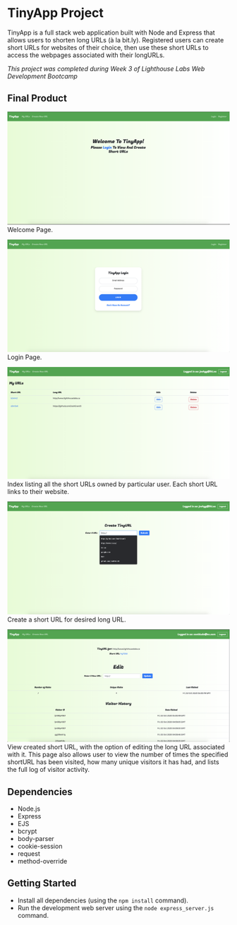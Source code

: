# TinyApp Project

TinyApp is a full stack web application built with Node and Express that allows users to shorten long URLs (à la bit.ly). Registered users can create short URLs for websites of their choice, then use these short URLs to access the webpages associated with their longURLs.

*This project was completed during Week 3 of Lighthouse Labs Web Development Bootcamp*

## Final Product

!["TinyApp Welcome Page"](https://github.com/JoshGrant5/tinyapp/blob/master/docs/urls-welcome-page.png)
Welcome Page.

!["TinyApp Login"](https://github.com/JoshGrant5/tinyapp/blob/master/docs/login-page.png)
Login Page.

!["TinyApp urls-index"](https://github.com/JoshGrant5/tinyapp/blob/master/docs/urls-index-page.png)
Index listing all the short URLs owned by particular user. Each short URL links to their website.

!["TinyApp urls-new"](https://github.com/JoshGrant5/tinyapp/blob/master/docs/urls-new.png)
Create a short URL for desired long URL.

!["TinyApp urls-show"](https://github.com/JoshGrant5/tinyapp/blob/master/docs/urls-show.png)
View created short URL, with the option of editing the long URL associated with it. This page also allows user to view the number of times the specified shortURL has been visited, how many unique visitors it has had, and lists the full log of visitor activity.


## Dependencies

- Node.js
- Express
- EJS
- bcrypt
- body-parser
- cookie-session
- request 
- method-override

## Getting Started

- Install all dependencies (using the `npm install` command).
- Run the development web server using the `node express_server.js` command.